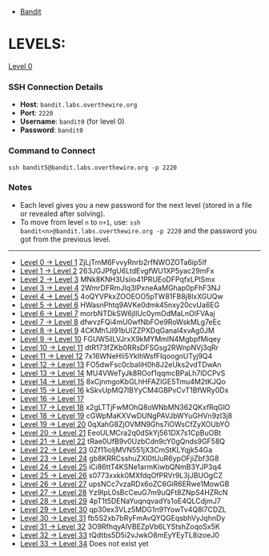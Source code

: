 - [Bandit](https://overthewire.org/wargames/bandit)
# LEVELS:

[Level 0](https://overthewire.org/wargames/bandit/bandit0.html)
### SSH Connection Details
- **Host**: `bandit.labs.overthewire.org`
- **Port**: `2220`
- **Username**: `bandit0` (for level 0)
- **Password**: `bandit0`
### Command to Connect
```
ssh bandit5@bandit.labs.overthewire.org -p 2220
```
### Notes

- Each level gives you a new password for the next level (stored in a file or revealed after solving).
- To move from level `n` to `n+1`, use: `ssh bandit<n>@bandit.labs.overthewire.org -p 2220` and the password you got from the previous level.
  
---
  

- [Level 0 → Level 1](https://overthewire.org/wargames/bandit/bandit1.html) ZjLjTmM6FvvyRnrb2rfNWOZOTa6ip5If
- [Level 1 → Level 2](https://overthewire.org/wargames/bandit/bandit2.html) 263JGJPfgU6LtdEvgfWU1XP5yac29mFx
- [Level 2 → Level 3](https://overthewire.org/wargames/bandit/bandit3.html) MNk8KNH3Usiio41PRUEoDFPqfxLPlSmx
- [Level 3 → Level 4](https://overthewire.org/wargames/bandit/bandit4.html) 2WmrDFRmJIq3IPxneAaMGhap0pFhF3NJ
- [Level 4 → Level 5](https://overthewire.org/wargames/bandit/bandit5.html) 4oQYVPkxZOOEOO5pTW81FB8j8lxXGUQw
- [Level 5 → Level 6](https://overthewire.org/wargames/bandit/bandit6.html) HWasnPhtq9AVKe0dmk45nxy20cvUa6EG
- [Level 6 → Level 7](https://overthewire.org/wargames/bandit/bandit7.html) morbNTDkSW6jIlUc0ymOdMaLnOlFVAaj
- [Level 7 → Level 8](https://overthewire.org/wargames/bandit/bandit8.html) dfwvzFQi4mU0wfNbFOe9RoWskMLg7eEc
- [Level 8 → Level 9](https://overthewire.org/wargames/bandit/bandit9.html) 4CKMh1JI91bUIZZPXDqGanal4xvAg0JM
- [Level 9 → Level 10](https://overthewire.org/wargames/bandit/bandit10.html) FGUW5ilLVJrxX9kMYMmlN4MgbpfMiqey
- [Level 10 → Level 11](https://overthewire.org/wargames/bandit/bandit11.html) dtR173fZKb0RRsDFSGsg2RWnpNVj3qRr
- [Level 11 → Level 12](https://overthewire.org/wargames/bandit/bandit12.html) 7x16WNeHIi5YkIhWsfFIqoognUTyj9Q4
- [Level 12 → Level 13](https://overthewire.org/wargames/bandit/bandit13.html) FO5dwFsc0cbaIiH0h8J2eUks2vdTDwAn
- [Level 13 → Level 14](https://overthewire.org/wargames/bandit/bandit14.html) MU4VWeTyJk8ROof1qqmcBPaLh7lDCPvS
- [Level 14 → Level 15](https://overthewire.org/wargames/bandit/bandit15.html) 8xCjnmgoKbGLhHFAZlGE5Tmu4M2tKJQo
- [Level 15 → Level 16](https://overthewire.org/wargames/bandit/bandit16.html) kSkvUpMQ7lBYyCM4GBPvCvT1BfWRy0Dx
- [Level 16 → Level 17](https://overthewire.org/wargames/bandit/bandit17.html) 
- [Level 17 → Level 18](https://overthewire.org/wargames/bandit/bandit18.html) x2gLTTjFwMOhQ8oWNbMN362QKxfRqGlO
- [Level 18 → Level 19](https://overthewire.org/wargames/bandit/bandit19.html) cGWpMaKXVwDUNgPAVJbWYuGHVn9zl3j8
- [Level 19 → Level 20](https://overthewire.org/wargames/bandit/bandit20.html) 0qXahG8ZjOVMN9Ghs7iOWsCfZyXOUbYO
- [Level 20 → Level 21](https://overthewire.org/wargames/bandit/bandit21.html) EeoULMCra2q0dSkYj561DX7s1CpBuOBt
- [Level 21 → Level 22](https://overthewire.org/wargames/bandit/bandit22.html) tRae0UfB9v0UzbCdn9cY0gQnds9GF58Q
- [Level 22 → Level 23](https://overthewire.org/wargames/bandit/bandit23.html) 0Zf11ioIjMVN551jX3CmStKLYqjk54Ga
- [Level 23 → Level 24](https://overthewire.org/wargames/bandit/bandit24.html) gb8KRRCsshuZXI0tUuR6ypOFjiZbf3G8
- [Level 24 → Level 25](https://overthewire.org/wargames/bandit/bandit25.html) iCi86ttT4KSNe1armKiwbQNmB3YJP3q4
- [Level 25 → Level 26](https://overthewire.org/wargames/bandit/bandit26.html) s0773xxkk0MXfdqOfPRVr9L3jJBUOgCZ
- [Level 26 → Level 27](https://overthewire.org/wargames/bandit/bandit27.html) upsNCc7vzaRDx6oZC6GiR6ERwe1MowGB
- [Level 27 → Level 28](https://overthewire.org/wargames/bandit/bandit28.html) Yz9IpL0sBcCeuG7m9uQFt8ZNpS4HZRcN
- [Level 28 → Level 29](https://overthewire.org/wargames/bandit/bandit29.html) 4pT1t5DENaYuqnqvadYs1oE4QLCdjmJ7
- [Level 29 → Level 30](https://overthewire.org/wargames/bandit/bandit30.html) qp30ex3VLz5MDG1n91YowTv4Q8l7CDZL
- [Level 30 → Level 31](https://overthewire.org/wargames/bandit/bandit31.html) fb5S2xb7bRyFmAvQYQGEqsbhVyJqhnDy
- [Level 31 → Level 32](https://overthewire.org/wargames/bandit/bandit32.html) 3O9RfhqyAlVBEZpVb6LYStshZoqoSx5K
- [Level 32 → Level 33](https://overthewire.org/wargames/bandit/bandit33.html) tQdtbs5D5i2vJwkO8mEyYEyTL8izoeJ0
- [Level 33 → Level 34](https://overthewire.org/wargames/bandit/bandit34.html) Does not exist yet

